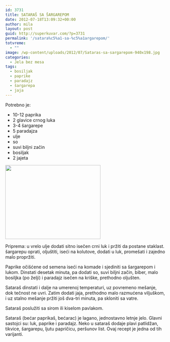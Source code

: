 ```yaml
---
id: 3731
title: SATARAŠ SA ŠARGAREPOM
date: 2012-07-18T13:09:32+00:00
author: mila
layout: post
guid: http://superkuvar.com/?p=3731
permalink: '/satara%c5%a1-sa-%c5%a1argarepom/'
totvreme:
  - ""
image: /wp-content/uploads/2012/07/Sataras-sa-sargarepom-940x198.jpg
categories:
  - Jela bez mesa
tags:
  - bosiljak
  - paprike
  - paradajz
  - šargarepa
  - jaja
---
```

Potrebno je:

  * 10-12 paprika
  * 2 glavice crnog luka
  * 3-4 šargarepe
  * 5 paradajza
  * ulje
  * so
  * suvi biljni začin
  * bosiljak
  * 2 jajeta

<img class="alignnone size-medium wp-image-3747" title="Sataras sa sargarepom" src="//superkuvar.com/wp-content/uploads/2012/07/Sataras-sa-sargarepom-e1342616876564-300x233.jpg" alt="" width="300" height="233" /> 

Priprema: u vrelo ulje dodati sitno isečen crni luk i pržiti da postane staklast. šargarepu oprati, oljuštiti, iseći na kolutove, dodati u luk, promešati i zajedno malo propržiti.

Paprike očišćene od semena iseći na komade i sjediniti sa šargarepom i lukom. Dinstati desetak minuta, pa dodati so, suvi biljni začin, biber, malo bosiljka (po želji) i paradajz isečen na kriške, prethodno oljušten.

Sataraš dinstati i dalje na umerenoj temperaturi, uz povremeno mešanje, dok tečnost ne uvri. Zatim dodati jaja, prethodno malo razmućena viljuškom, i uz stalno mešanje pržiti još dva-tri minuta, pa skloniti sa vatre.

Sataraš poslužiti sa sirom ili kiselom pavlakom.

Sataraš (bećar paprikaš, bećarac) je lagano, jednostavno letnje jelo. Glavni sastojci su: luk, paprike i paradajz. Neko u sataraš dodaje plavi patlidžan, tikvice, šargarepu, ljutu papričicu, peršunov list. Ovaj recept je jedna od tih varijanti.
